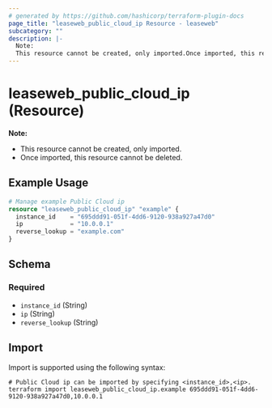 ```yaml
---
# generated by https://github.com/hashicorp/terraform-plugin-docs
page_title: "leaseweb_public_cloud_ip Resource - leaseweb"
subcategory: ""
description: |-
  Note:
  This resource cannot be created, only imported.Once imported, this resource cannot be deleted.
---
```


# leaseweb_public_cloud_ip (Resource)

**Note:**
- This resource cannot be created, only imported.
- Once imported, this resource cannot be deleted.

## Example Usage

```terraform
# Manage example Public Cloud ip
resource "leaseweb_public_cloud_ip" "example" {
  instance_id    = "695ddd91-051f-4dd6-9120-938a927a47d0"
  ip             = "10.0.0.1"
  reverse_lookup = "example.com"
}
```

<!-- schema generated by tfplugindocs -->
## Schema

### Required

- `instance_id` (String)
- `ip` (String)
- `reverse_lookup` (String)

## Import

Import is supported using the following syntax:

```shell
# Public Cloud ip can be imported by specifying <instance_id>,<ip>.
terraform import leaseweb_public_cloud_ip.example 695ddd91-051f-4dd6-9120-938a927a47d0,10.0.0.1
```
